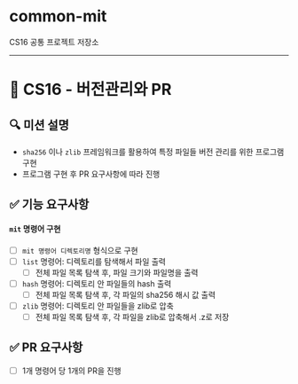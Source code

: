 # common-mit
CS16 공통 프로젝트 저장소

---

# 🔀 CS16 - 버전관리와 PR

## 🔍 미션 설명
- `sha256` 이나 `zlib` 프레임워크를 활용하여 특정 파일들 버전 관리를 위한 프로그램 구현
- 프로그램 구현 후 PR 요구사항에 따라 진행

## ✅ 기능 요구사항

#### `mit` 명령어 구현
- [ ] `mit 명령어 디렉토리명` 형식으로 구현
- [ ] `list` 명령어: 디렉토리를 탐색해서 파일 출력
    - [ ] 전체 파일 목록 탐색 후, 파일 크기와 파일명을 출력
- [ ] `hash` 명령어: 디렉토리 안 파일들의 hash 출력
    - [ ] 전체 파일 목록 탐색 후, 각 파일의 sha256 해시 값 출력
- [ ] `zlib` 명령어: 디렉토리 안 파일들을 zlib로 압축
    - [ ] 전체 파일 목록 탐색 후, 각 파일을 zlib로 압축해서 .z로 저장

## ✅ PR 요구사항
- [ ] 1개 명령어 당 1개의 PR을 진행
